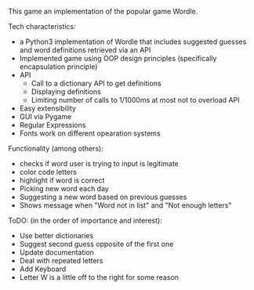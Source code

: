 This game an implementation of the popular game Wordle.


Tech characteristics:
* a Python3 implementation of Wordle that includes suggested
guesses and word definitions retrieved via an API
* Implemented game using OOP design principles (specifically 
encapsulation principle)
* API
    * Call to a dictionary API to get definitions
    * Displaying definitions
    * Limiting number of calls to 1/1000ms at most
    not to overload API
* Easy extensibility
* GUI via Pygame
* Regular Expressions
* Fonts work on different opearation systems


Functionality (among others):
* checks if word user is trying to input is legitimate
* color code letters
* highlight if word is correct
* Picking new word each day
* Suggesting a new word based on previous guesses
* Shows message when "Word not in list" and "Not enough letters"


ToDO: (in the order of importance and interest):
* Use better dictionaries
* Suggest second guess opposite of the first one
* Update documentation
* Deal with repeated letters
* Add Keyboard
* Letter W is a little off to the right for some reason
